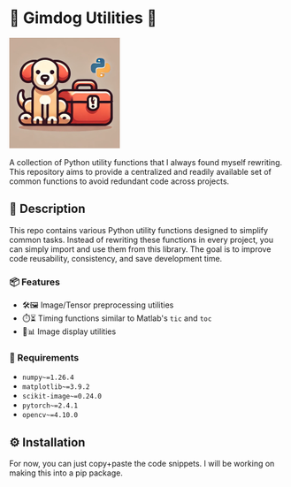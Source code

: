 # 🐶 Gimdog Utilities 🧰
<img src="gd_utils_logo.png" alt="Logo" width="200" height="200">

A collection of Python utility functions that I always found myself rewriting.
This repository aims to provide a centralized and readily available set of common functions to avoid redundant code across projects.

## 💬 Description

This repo contains various Python utility functions designed to simplify common tasks. 
Instead of rewriting these functions in every project, you can simply import and use them from this library.  The goal is to improve code reusability, consistency, and save development time.

### 📦 Features
- 🛠️🖼️ Image/Tensor preprocessing utilities
- ⏱️⏳ Timing functions similar to Matlab's `tic` and `toc`
- 📸📊 Image display utilities

### 📝 Requirements
- `numpy~=1.26.4`
- `matplotlib~=3.9.2`
- `scikit-image~=0.24.0`
- `pytorch~=2.4.1`
- `opencv~=4.10.0`

## ⚙️ Installation
For now, you can just copy+paste the code snippets.
I will be working on making this into a pip package.


